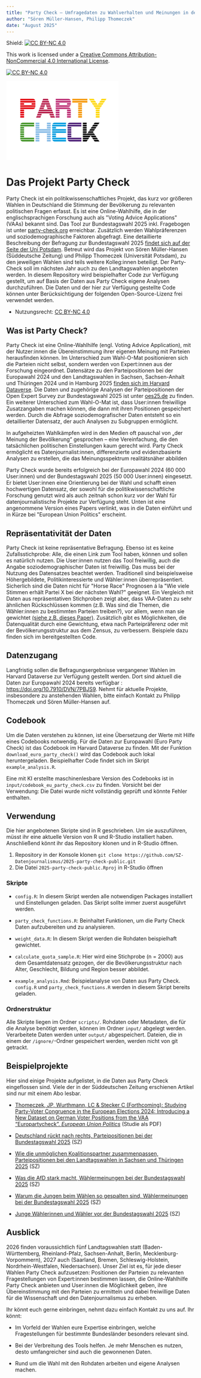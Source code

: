 ```yaml
---
title: "Party Check – Umfragedaten zu Wahlverhalten und Meinungen in der Bevölkerung"
author: "Sören Müller-Hansen, Philipp Thomeczek"
date: "August 2025"
---
```


Shield: [![CC BY-NC 4.0](https://img.shields.io/badge/License-CC%20BY--NC%204.0-lightgrey.svg)](https://creativecommons.org/licenses/by-nc/4.0/)

This work is licensed under a [Creative Commons Attribution-NonCommercial 4.0 International License](https://creativecommons.org/licenses/by-nc/4.0/).

[![CC BY-NC 4.0](https://licensebuttons.net/l/by-nc/4.0/88x31.png)](https://creativecommons.org/licenses/by-nc/4.0/)

![](input/logo_party_check_small.png)

# Das Projekt Party Check

Party Check ist ein politikwissenschaftliches Projekt, das kurz vor größeren Wahlen in Deutschland die Stimmung der Bevölkerung zu relevanten politischen Fragen erfasst. Es ist eine Online-Wahlhilfe, die in der englischsprachigen Forschung auch als "Voting Advice Applications" (VAAs) bekannt sind. Das Tool zur Bundestagswahl 2025 inkl. Fragebogen ist unter [party-check.org](https://party-check.org) erreichbar. Zusätzlich werden Wahlpräferenzen und soziodemographische Faktoren abgefragt. Eine detaillierte Beschreibung der Befragung zur Bundestagswahl 2025 [findet sich auf der Seite der Uni Potsdam]([#0](https://www.uni-potsdam.de/de/vergleichende-politikwissenschaft/team/dr-jan-philipp-thomeczek/party-check)). Betreut wird das Projekt von Sören Müller-Hansen (Süddeutsche Zeitung) und Philipp Thomeczek (Universität Potsdam), zu den jeweiligen Wahlen sind teils weitere Kolleg:innen beteiligt. Der Party-Check soll im nächsten Jahr auch zu den Landtagswahlen angeboten werden. In diesem Repository wird beispielhafter Code zur Verfügung gestellt, um auf Basis der Daten aus Party Check eigene Analysen durchzuführen. Die Daten und der hier zur Verfügung gestellte Code können unter Berücksichtigung der folgenden Open-Source-Lizenz frei verwendet werden.

-   Nutzungsrecht: [CC BY-NC 4.0](https://creativecommons.org/licenses/by-nc/4.0/)

## Was ist Party Check?

Party Check ist eine Online-Wahlhilfe (engl. Voting Advice Application), mit der Nutzer:innen die Übereinstimmung ihrer eigenen Meinung mit Parteien herausfinden können. Im Unterschied zum Wahl-O-Mat positionieren sich die Parteien nicht selbst, sondern werden von Expert:innen aus der Forschung eingeordnet. Datensätze zu den Parteipositionen bei der Europawahl 2024 und den Landtagswahlen in Sachsen, Sachsen-Anhalt und Thüringen 2024 und in Hamburg 2025 [finden sich im Harvard Dataverse](https://dataverse.harvard.edu/dataverse/harvard?q=thomeczek&fq1=authorName_ss%3A%22Thomeczek%2C+J.+Philipp%22&fq0=dvObjectType%3A%28dataverses+OR+datasets+OR+files%29&types=dataverses%3Adatasets%3Afiles&sort=score&order=). Die Daten und zugehörige Analysen der Parteipositionen der Open Expert Survey zur Bundestagswahl 2025 ist unter [oes25.de](https://oes25.de/) zu finden. Ein weiterer Unterschied zum Wahl-O-Mat ist, dass User:innen freiwillige Zusatzangaben machen können, die dann mit ihren Positionen gespeichert werden. Durch die Abfrage soziodemografischer Daten entsteht so ein detaillierter Datensatz, der auch Analysen zu Subgruppen ermöglicht.

In aufgeheizten Wahlkämpfen wird in den Medien oft pauschal von „der Meinung der Bevölkerung“ gesprochen – eine Vereinfachung, die den tatsächlichen politischen Einstellungen kaum gerecht wird. Party Check ermöglicht es Datenjournalist:innen, differenzierte und evidenzbasierte Analysen zu erstellen, die das Meinungsspektrum realitätsnäher abbilden

Party Check wurde bereits erfolgreich bei der Europawahl 2024 (60 000 User:innen) und der Bundestagswahl 2025 (50 000 User:innen) eingesetzt. Er bietet User:innen eine Orientierung bei der Wahl und schafft einen hochwertigen Datensatz, der sowohl für die politikwissenschaftliche Forschung genutzt wird als auch zeitnah schon kurz vor der Wahl für datenjournalistische Projekte zur Verfügung steht. Unten ist eine angenommene Version eines Papers verlinkt, was in die Daten einführt und in Kürze bei "European Union Politics" erscheint.

## Repräsentativität der Daten

Party Check ist keine repräsentative Befragung. Ebenso ist es keine Zufallsstichprobe: Alle, die einen Link zum Tool haben, können und sollen es natürlich nutzen. Die User:innen nutzen das Tool freiwillig, auch die Angabe soziodemographischer Daten ist freiwillig. Das muss bei der Nutzung des Datensatzes beachtet werden. Traditionell sind beispielsweise Höhergebildete, Politikinteressierte und Wähler:innen überrepräsentiert. Sicherlich sind die Daten nicht für "Horse Race" Prognosen á la "Wie viele Stimmen erhält Partei X bei der nächsten Wahl?" geeignet. Ein Vergleich mit Daten aus repräsentativen Stichproben zeigt aber, dass VAA-Daten zu sehr ähnlichen Rückschlüssen kommen (z.B. Was sind die Themen, die Wähler:innen zu bestimmten Parteien treiben?), vor allem, wenn man sie gewichtet [(siehe z.B. dieses Paper)](linkinghub.elsevier.com/retrieve/pii/S0261379421001190). Zusätzlich gibt es Möglichkeiten, die Datenqualität durch eine Gewichtung, etwa nach Parteipräferenz oder mit der Bevölkerungsstruktur aus dem Zensus, zu verbessern. Beispiele dazu finden sich im bereitgestellten Code.

## Datenzugang

Langfristig sollen die Befragungsergebnisse vergangener Wahlen im Harvard Dataverse zur Verfügung gestellt werden. Dort sind aktuell die Daten zur Europawahl 2024 bereits verfügbar : <https://doi.org/10.7910/DVN/7PBJS9>. Nehmt für aktuelle Projekte, insbesondere zu anstehenden Wahlen, bitte einfach Kontakt zu Philipp Thomeczek und Sören Müller-Hansen auf.

## Codebook

Um die Daten verstehen zu können, ist eine Übersetzung der Werte mit Hilfe eines Codebooks notwendig. Für die Daten zur Europawahl (Euro Party Check) ist das Codebook im Harvard Dataverse zu finden. Mit der Funktion `download_euro_party_check()` wird das Codebook auch lokal heruntergeladen. Beispielhafter Code findet sich im Skript `example_analysis.R`.

Eine mit KI erstellte maschinenlesbare Version des Codebooks ist in `input/codebook_eu_party_check.csv` zu finden. Vorsicht bei der Verwendung: Die Datei wurde nicht vollständig geprüft und könnte Fehler enthalten.

## Verwendung

Die hier angebotenen Skripte sind in R geschrieben. Um sie auszuführen, müsst ihr eine aktuelle Version von R und R-Studio installiert haben. Anschließend könnt ihr das Repository klonen und in R-Studio öffnen.

1.  Repository in der Konsole klonen `git clone https://github.com/SZ-Datenjournalismus/2025-party-check-public.git`
2.  Die Datei `2025-party-check-public.Rproj` in R-Studio öffnen

### Skripte

-   `config.R`: In diesem Skript werden alle notwendigen Packages installiert und Einstellungen geladen. Das Skript sollte immer zuerst ausgeführt werden.

-   `party_check_functions.R`: Beinhaltet Funktionen, um die Party Check Daten aufzubereiten und zu analysieren.

-   `weight_data.R`: In diesem Skript werden die Rohdaten beispielhaft gewichtet.

-   `calculate_quota_sample.R`: Hier wird eine Stichprobe (n = 2000) aus dem Gesamtdatensatz gezogen, der die Bevölkerungsstruktur nach Alter, Geschlecht, Bildung und Region besser abbildet.

-   `example_analysis.Rmd`: Beispielanalyse von Daten aus Party Check. `config.R` und `party_check_functions.R` werden in diesem Skript bereits geladen.

### Ordnerstruktur

Alle Skripte liegen im Ordner `scripts/`. Rohdaten oder Metadaten, die für die Analyse benötigt werden, können im Ordner `input/` abgelegt werden. Verarbeitete Daten werden unter `output/` abgespeichert. Dateien, die in einem der `/ignore/`-Ordner gespeichert werden, werden nicht von git getrackt.

## Beispielprojekte

Hier sind einige Projekte aufgelistet, in die Daten aus Party Check eingeflossen sind. Viele der in der Süddeutschen Zeitung erschienen Artikel sind nur mit einem Abo lesbar.

-   [Thomeczek, JP, Wurthmann, LC & Stecker C (Forthcoming): Studying Party-Voter Congruence in the European Elections 2024: Introducing a New Dataset on German Voter Positions from the VAA “Europartycheck”. *European Union Politics*](eup_thomeczek_wurthmann_stecker.pdf) (Studie als PDF)

-   [Deutschland rückt nach rechts, Parteipositionen bei der Bundestagswahl 2025](https://www.sueddeutsche.de/projekte/artikel/politik/deutschland-politische-ausrichtung-rechtsruck-analyse-e061293/) (SZ)

-   [Wie die unmöglichen Koalitionspartner zusammenpassen, Parteipositionen bei den Landtagswahlen in Sachsen und Thüringen 2025](https://www.sueddeutsche.de/projekte/artikel/politik/thueringen-sachsen-cdu-bsw-afd-daten-koalition-gemeinsamkeiten-e049444/) (SZ)

-   [Was die AfD stark macht, Wählermeinungen bei der Bundestagswahl 2025](https://www.sueddeutsche.de/projekte/artikel/politik/bundestagswahl-afd-daten-ost-west-e836369/) (SZ)

-   [Warum die Jungen beim Wählen so gespalten sind, Wählermeinungen bei der Bundestagswahl 2025](https://www.sueddeutsche.de/projekte/artikel/politik/bundestagswahl-2025-junge-waehler-afd-die-linke-e258960/) (SZ)

-   [Junge Wählerinnen und Wähler vor der Bundestagswahl 2025](https://www.sueddeutsche.de/politik/bundestagswahl-jungwaehler-jugend-afd-li.3175931) (SZ)

## Ausblick

2026 finden voraussichtlich fünf Landtagswahlen statt (Baden-Württemberg, Rheinland-Pfalz, Sachsen-Anhalt, Berlin, Mecklenburg-Vorpommern), 2027 auch (Saarland, Bremen, Schleswig-Holstein, Nordrhein-Westfalen, Niedersachsen). Unser Ziel ist es, für jede dieser Wahlen Party Check aufzusetzen: Positionen der Parteien zu relevanten Fragestellungen von Expert:innen bestimmen lassen, die Online-Wahlhilfe Party Check anbieten und User:innen die Möglichkeit geben, ihre Übereinstimmung mit den Parteien zu ermitteln und dabei freiwillige Daten für die Wissenschaft und den Datenjournalismus zu erheben.

Ihr könnt euch gerne einbringen, nehmt dazu einfach Kontakt zu uns auf. Ihr könnt:

-   Im Vorfeld der Wahlen eure Expertise einbringen, welche Fragestellungen für bestimmte Bundesländer besonders relevant sind.

-   Bei der Verbreitung des Tools helfen. Je mehr Menschen es nutzen, desto umfangreicher sind auch die gewonnenen Daten.

-   Rund um die Wahl mit den Rohdaten arbeiten und eigene Analysen machen.
